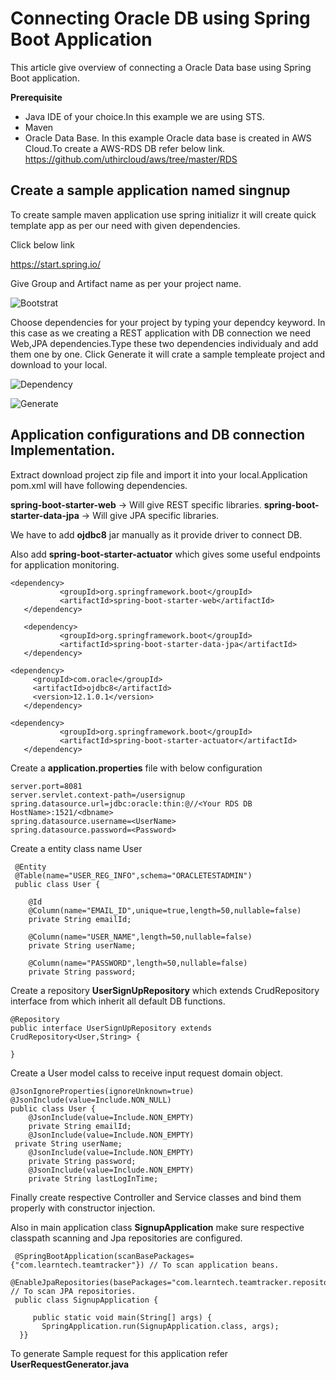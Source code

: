 # Connecting Oracle DB using Spring Boot Application

This article give overview of connecting a Oracle Data base using Spring Boot application.

**Prerequisite**

 - Java IDE of your choice.In this example we are using STS.
 - Maven
 - Oracle Data Base. In this example Oracle data base is created in AWS Cloud.To create a AWS-RDS DB refer below link.
   https://github.com/uthircloud/aws/tree/master/RDS
   
 
 ## Create a sample application named singnup
 
 To create sample maven application use spring initializr it will create quick template app as per our need with given
 dependencies.
 
 Click below link
 
 https://start.spring.io/
 
 Give Group and Artifact name as per your project name.
 
 ![Bootstrat](https://user-images.githubusercontent.com/50639924/65980809-de99ab80-e445-11e9-9ce9-3decb69e84ae.PNG)
 
 Choose dependencies for your project by typing your dependcy keyword. In this case as we creating a
 REST application with DB connection we need Web,JPA dependencies.Type these two dependencies individualy and add them one by one.
 Click Generate it will crate a sample templeate project and download to your local.
 
 ![Dependency](https://user-images.githubusercontent.com/50639924/65981012-3e905200-e446-11e9-9a68-59054e2ebb89.PNG)
 
 ![Generate](https://user-images.githubusercontent.com/50639924/65981241-b1013200-e446-11e9-9598-9a528fc40c78.PNG)
 
  ## Application configurations and DB connection Implementation.
  
  Extract download project zip file and import it into your local.Application pom.xml will have following dependencies.
  
  **spring-boot-starter-web** -> Will give REST specific libraries.
  **spring-boot-starter-data-jpa** -> Will give JPA specific libraries.
  
  We have to add **ojdbc8** jar manually as it provide driver to connect DB.

  Also add **spring-boot-starter-actuator** which gives some useful endpoints for application monitoring.
  
    <dependency>
			   <groupId>org.springframework.boot</groupId>
			   <artifactId>spring-boot-starter-web</artifactId>
	   </dependency>

	   <dependency>
			   <groupId>org.springframework.boot</groupId>
			   <artifactId>spring-boot-starter-data-jpa</artifactId>
	   </dependency>
   
    <dependency>
	     <groupId>com.oracle</groupId>
	     <artifactId>ojdbc8</artifactId>
	     <version>12.1.0.1</version>
	   </dependency>
 
    <dependency>
			   <groupId>org.springframework.boot</groupId>
			   <artifactId>spring-boot-starter-actuator</artifactId>
	   </dependency>

  Create a **application.properties** file with below  configuration

    server.port=8081
    server.servlet.context-path=/usersignup
    spring.datasource.url=jdbc:oracle:thin:@//<Your RDS DB HostName>:1521/<dbname>
    spring.datasource.username=<UserName>
    spring.datasource.password=<Password>

 
 Create a entity class name User
 
     @Entity
     @Table(name="USER_REG_INFO",schema="ORACLETESTADMIN")
     public class User {

	    @Id
	    @Column(name="EMAIL_ID",unique=true,length=50,nullable=false)
	    private String emailId;
	
    	@Column(name="USER_NAME",length=50,nullable=false)
	    private String userName;
	
	    @Column(name="PASSWORD",length=50,nullable=false)
	    private String password;

Create a repository **UserSignUpRepository** which extends CrudRepository<?,?>  interface from which inherit all default DB functions.
 
    @Repository
    public interface UserSignUpRepository extends CrudRepository<User,String> {

    }
    
Create a User model calss to receive input request domain object.

    @JsonIgnoreProperties(ignoreUnknown=true)
    @JsonInclude(value=Include.NON_NULL)
    public class User {
	    @JsonInclude(value=Include.NON_EMPTY)
	    private String emailId;
	    @JsonInclude(value=Include.NON_EMPTY)
     private String userName;
	    @JsonInclude(value=Include.NON_EMPTY)
	    private String password;
	    @JsonInclude(value=Include.NON_EMPTY)
	    private String lastLogInTime;
     
  Finally create respective Controller and Service classes and bind them properly with constructor injection.
  
  Also in main application class **SignupApplication** make sure respective classpath scanning and Jpa repositories are configured.
  
     @SpringBootApplication(scanBasePackages={"com.learntech.teamtracker"}) // To scan application beans.
     @EnableJpaRepositories(basePackages="com.learntech.teamtracker.repository") // To scan JPA repositories.
     public class SignupApplication {

	     public static void main(String[] args) {
		   SpringApplication.run(SignupApplication.class, args);
	  }}

To generate Sample request for this application refer **UserRequestGenerator.java**
